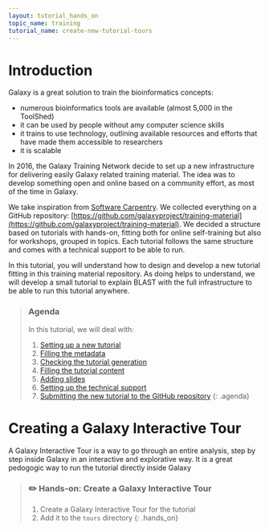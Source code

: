 ```yaml
---
layout: tutorial_hands_on
topic_name: training
tutorial_name: create-new-tutorial-tours
---
```


# Introduction

Galaxy is a great solution to train the bioinformatics concepts:

- numerous bioinformatics tools are available (almost 5,000 in the ToolShed)
- it can be used by people without amy computer science skills
- it trains to use technology, outlining available resources and efforts that have made them accessible to researchers
- it is scalable

In 2016, the Galaxy Training Network decide to set up a new infrastructure for delivering easily Galaxy related training material. The idea was to develop something open and online based on a community effort, as most of the time in Galaxy. 

We take inspiration from [Software Carpentry](https://software-carpentry.org). We collected everything on a GitHub repository: [https://github.com/galaxyproject/training-material](https://github.com/galaxyproject/training-material). We decided a structure based on tutorials with hands-on, fitting both for online self-training but also for workshops, grouped in topics. Each tutorial follows the same structure and comes with a technical support to be able to run. 

In this tutorial, you will understand how to design and develop a new tutorial fitting in this training material repository. As doing helps to understand, we will develop a small tutorial to explain BLAST with the full infrastructure to be able to run this tutorial anywhere. 

> ### Agenda
>
> In this tutorial, we will deal with:
>
> 1. [Setting up a new tutorial](#setting-up-a-new-tutorial)
> 2. [Filling the metadata](#filling-the-metadata)
> 3. [Checking the tutorial generation](#checking-the-tutorial-generation)
> 5. [Filling the tutorial content](#filling-the-tutorial-content)
> 6. [Adding slides](#adding-slides)
> 7. [Setting up the technical support](#setting-up-the-technical-support)
> 8. [Submitting the new tutorial to the GitHub repository](#submitting-the-new-tutorial-to-the-github-repository)
> {: .agenda}

# Creating a Galaxy Interactive Tour

A Galaxy Interactive Tour is a way to go through an entire analysis, step by step inside Galaxy in an interactive and explorative way. It is a great pedogogic way to run the tutorial directly inside Galaxy

> ### :pencil2: Hands-on: Create a Galaxy Interactive Tour
>
> 1. Create a Galaxy Interactive Tour for the tutorial
> 2. Add it to the `tours` directory
{: .hands_on}
